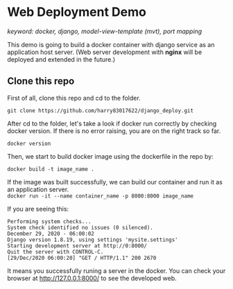 # **Web Deployment Demo**
_keyword: docker, django, model-view-template (mvt), port mapping_ 

This demo is going to build a docker container with django service as an application host server. (Web server development with **nginx** will be deployed and extended in the future.)

## **Clone this repo** ##

First of all, clone this repo and cd to the folder.

```
git clone https://github.com/harry83017622/django_deploy.git
```

After cd to the folder, let's take a look if docker run correctly by checking docker version. If there is no error raising, you are on the right track so far.
  
``` docker version ```  

Then, we start to build docker image using the dockerfile in the repo by:  

``` docker build -t image_name . ```  

If the image was built successfully, we can build our container and run it as an application server.  
``` docker run -it --name container_name -p 8000:8000 image_name ```

If you are seeing this:  

```
Performing system checks...
System check identified no issues (0 silenced).
December 29, 2020 - 06:00:02
Django version 1.8.19, using settings 'mysite.settings'
Starting development server at http://0:8000/
Quit the server with CONTROL-C.
[29/Dec/2020 06:00:20] "GET / HTTP/1.1" 200 2670 
```

It means you successfully runing a server in the docker. You can check your browser at http://127.0.0.1:8000/ to see the developed web.